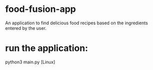 # food-fusion-app
An application to find delicious food recipes based on the ingredients entered by the user.

# run the application:
python3 main.py [Linux]
